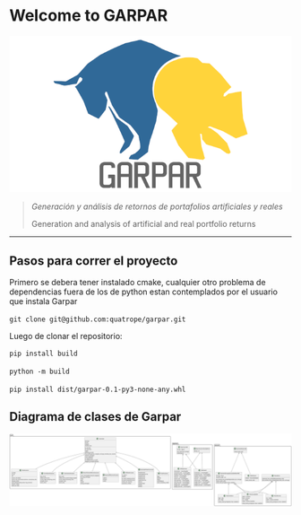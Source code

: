 # Welcome to GARPAR

![logo](res/logo_bw.png)


> _Generación y análisis de retornos de portafolios artificiales y reales_
>
> Generation and analysis of artificial and real portfolio returns

-------------------------------------------
## Pasos para correr el proyecto

Primero se debera tener instalado cmake, cualquier otro problema de dependencias fuera de los de python estan contemplados por el usuario que instala Garpar

`git clone git@github.com:quatrope/garpar.git`

Luego de clonar el repositorio:

```
pip install build

python -m build 

pip install dist/garpar-0.1-py3-none-any.whl
```

## Diagrama de clases de Garpar

![estructura](assets/diagrams/classes_garpar.png)
